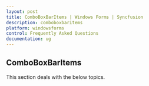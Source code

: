 ```yaml
---
layout: post
title: ComboBoxBarItems | Windows Forms | Syncfusion
description: comboboxbaritems
platform: windowsforms
control: Frequently Asked Questions
documentation: ug
---
```


## ComboBoxBarItems

This section deals with the below topics.

